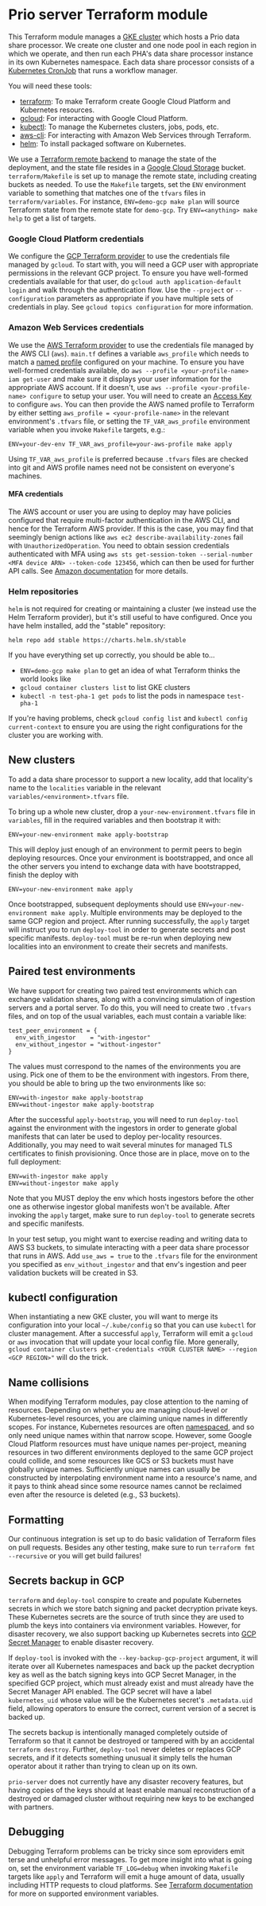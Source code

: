 # Prio server Terraform module

This Terraform module manages a [GKE cluster](https://cloud.google.com/kubernetes-engine/docs) which hosts a Prio data share processor. We create one cluster and one node pool in each region in which we operate, and then run each PHA's data share processor instance in its own Kubernetes namespace. Each data share processor consists of a [Kubernetes CronJob](https://kubernetes.io/docs/concepts/workloads/controllers/cron-jobs/) that runs a workflow manager.

You will need these tools:

- [terraform](https://learn.hashicorp.com/tutorials/terraform/install-cli): To make Terraform create Google Cloud Platform and Kubernetes resources.
- [gcloud](https://cloud.google.com/sdk/docs/install): For interacting with Google Cloud Platform.
- [kubectl](https://kubernetes.io/docs/tasks/tools/install-kubectl/): To manage the Kubernetes clusters, jobs, pods, etc.
- [aws-cli](https://aws.amazon.com/cli/): For interacting with Amazon Web Services through Terraform.
- [helm](https://helm.sh/): To install packaged software on Kubernetes.

We use a [Terraform remote backend](https://www.terraform.io/docs/backends/index.html) to manage the state of the deployment, and the state file resides in a [Google Cloud Storage](https://cloud.google.com/storage/docs) bucket. `terraform/Makefile` is set up to manage the remote state, including creating buckets as needed. To use the `Makefile` targets, set the `ENV` environment variable to something that matches one of the `tfvars` files in `terraform/variables`. For instance, `ENV=demo-gcp make plan` will source Terraform state from the remote state for `demo-gcp`. Try `ENV=<anything> make help` to get a list of targets.

### Google Cloud Platform credentials

We configure the [GCP Terraform provider](https://www.terraform.io/docs/providers/google/index.html) to use the credentials file managed by `gcloud`. To start with, you will need a GCP user with appropriate permissions in the relevant GCP project. To ensure you have well-formed credentials available for that user, do `gcloud auth application-default login` and walk through the authentication flow. Use the `--project` or `--configuration` parameters as appropriate if you have multiple sets of credentials in play. See `gcloud topics configuration` for more information.

### Amazon Web Services credentials

We use the [AWS Terraform provider](https://registry.terraform.io/providers/hashicorp/aws/latest/docs) to use the credentials file managed by the AWS CLI (`aws`). `main.tf` defines a variable `aws_profile` which needs to match a [named profile](https://docs.aws.amazon.com/cli/latest/userguide/cli-configure-profiles.html) configured on your machine. To ensure you have well-formed credentials available, do `aws --profile <your-profile-name> iam get-user` and make sure it displays your user information for the appropriate AWS account. If it doesn't, use `aws --profile <your-profile-name> configure` to setup your user. You will need to create an [Access Key](https://console.aws.amazon.com/iam/home#/security_credentials) to configure `aws`. You can then provide the AWS named profile to Terraform by either setting `aws_profile = <your-profile-name>` in the relevant environment's `.tfvars` file, or setting the `TF_VAR_aws_profile` environment variable when you invoke `Makefile` targets, e.g.:

    ENV=your-dev-env TF_VAR_aws_profile=your-aws-profile make apply

Using `TF_VAR_aws_profile` is preferred because `.tfvars` files are checked into git and AWS profile names need not be consistent on everyone's machines.

#### MFA credentials

The AWS account or user you are using to deploy may have policies configured that require multi-factor authentication in the AWS CLI, and hence for the Terraform AWS provider. If this is the case, you may find that seemingly benign actions like `aws ec2 describe-availability-zones` fail with `UnauthorizedOperation`. You need to obtain session credentials authenticated with MFA using `aws sts get-session-token --serial-number <MFA device ARN> --token-code 123456`, which can then be used for further API calls. See [Amazon documentation](https://aws.amazon.com/premiumsupport/knowledge-center/authenticate-mfa-cli/) for more details.

### Helm repositories

`helm` is not required for creating or maintaining a cluster (we instead use the Helm Terraform provider), but it's still useful to have configured. Once you have helm installed, add the "stable" repository:

```
helm repo add stable https://charts.helm.sh/stable
```

If you have everything set up correctly, you should be able to...

- `ENV=demo-gcp make plan` to get an idea of what Terraform thinks the world looks like
- `gcloud container clusters list` to list GKE clusters
- `kubectl -n test-pha-1 get pods` to list the pods in namespace `test-pha-1`

If you're having problems, check `gcloud config list` and `kubectl config current-context` to ensure you are using the right configurations for the cluster you are working with.

## New clusters

To add a data share processor to support a new locality, add that locality's name to the `localities` variable in the relevant `variables/<environment>.tfvars` file.

To bring up a whole new cluster, drop a `your-new-environment.tfvars` file in `variables`, fill in the required variables and then bootstrap it with:

    ENV=your-new-environment make apply-bootstrap

This will deploy just enough of an environment to permit peers to begin deploying resources. Once your environment is bootstrapped, and once all the other servers you intend to exchange data with have bootstrapped, finish the deploy with

    ENV=your-new-environment make apply

Once bootstrapped, subsequent deployments should use `ENV=your-new-environment make apply`. Multiple environments may be deployed to the same GCP region and project. After running successfully, the `apply` target will instruct you to run `deploy-tool` in order to generate secrets and post specific manifests. `deploy-tool` must be re-run when deploying new localities into an environment to create their secrets and manifests.

## Paired test environments

We have support for creating two paired test environments which can exchange validation shares, along with a convincing simulation of ingestion servers and a portal server. To do this, you will need to create two `.tfvars` files, and on top of the usual variables, each must contain a variable like:

    test_peer_environment = {
      env_with_ingestor    = "with-ingestor"
      env_without_ingestor = "without-ingestor"
    }

The values must correspond to the names of the environments you are using. Pick one of them to be the environment with ingestors. From there, you should be able to bring up the two environments like so:

    ENV=with-ingestor make apply-bootstrap
    ENV=without-ingestor make apply-bootstrap

After the successful `apply-bootstrap`, you will need to run `deploy-tool` against the environment with the ingestors in order to generate global manifests that can later be used to deploy per-locality resources. Additionally, you may need to wait several minutes for managed TLS certificates to finish provisioning. Once those are in place, move on to the full deployment:

    ENV=with-ingestor make apply
    ENV=without-ingestor make apply

Note that you MUST deploy the env which hosts ingestors before the other one as otherwise ingestor global manifests won't be available. After invoking the `apply` target, make sure to run `deploy-tool` to generate secrets and specific manifests.

In your test setup, you might want to exercise reading and writing data to AWS S3 buckets, to simulate interacting with a peer data share processor that runs in AWS. Add `use_aws = true` to the `.tfvars` file for the environment you specified as `env_without_ingestor` and that env's ingestion and peer validation buckets will be created in S3.

## kubectl configuration

When instantiating a new GKE cluster, you will want to merge its configuration into your local `~/.kube/config` so that you can use `kubectl` for cluster management. After a successful `apply`, Terraform will emit a `gcloud` or `aws` invocation that will update your local config file. More generally, `gcloud container clusters get-credentials <YOUR CLUSTER NAME> --region <GCP REGION>"` will do the trick.

## Name collisions

When modifying Terraform modules, pay close attention to the naming of resources. Depending on whether you are managing cloud-level or Kubernetes-level resources, you are claiming unique names in differently scopes. For instance, Kubernetes resources are often [namespaced](https://kubernetes.io/docs/concepts/overview/working-with-objects/namespaces/), and so only need unique names within that narrow scope. However, some Google Cloud Platform resources must have unique names per-project, meaning resources in two different environments deployed to the same GCP project could collide, and some resources like GCS or S3 buckets must have globally unique names. Sufficiently unique names can usually be constructed by interpolating environment name into a resource's name, and it pays to think ahead since some resource names cannot be reclaimed even after the resource is deleted (e.g., S3 buckets).

## Formatting

Our continuous integration is set up to do basic validation of Terraform files on pull requests. Besides any other testing, make sure to run `terraform fmt --recursive` or you will get build failures!

## Secrets backup in GCP

`terraform` and `deploy-tool` conspire to create and populate Kubernetes secrets in which we store batch signing and packet decryption private keys. These Kubernetes secrets are the source of truth since they are used to plumb the keys into containers via environment variables. However, for disaster recovery, we also support backing up Kubernetes secrets into [GCP Secret Manager](https://cloud.google.com/secret-manager/docs) to enable disaster recovery.

If `deploy-tool` is invoked with the `--key-backup-gcp-project` argument, it will iterate over all Kubernetes namespaces and back up the packet decryption key as well as the batch signing keys into GCP Secret Manager, in the specified GCP project, which must already exist and must already have the Secret Manager API enabled. The GCP secret will have a label `kubernetes_uid` whose value will be the Kubernetes secret's `.metadata.uid` field, allowing operators to ensure the correct, current version of a secret is backed up.

The secrets backup is intentionally managed completely outside of Terraform so that it cannot be destroyed or tampered with by an accidental `terraform destroy`. Further, `deploy-tool` never deletes or replaces GCP secrets, and if it detects something unusual it simply tells the human operator about it rather than trying to clean up on its own.

`prio-server` does not currently have any disaster recovery features, but having copies of the keys should at least enable manual reconstruction of a destroyed or damaged cluster without requiring new keys to be exchanged with partners.

## Debugging

Debugging Terraform problems can be tricky since som eproviders emit terse and unhelpful error messages. To get more insight into what is going on, set the environment variable `TF_LOG=debug` when invoking `Makefile` targets like `apply` and Terraform will emit a huge amount of data, usually including HTTP requests to cloud platforms. See [Terraform documentation](https://www.terraform.io/docs/cli/config/environment-variables.html) for more on supported environment variables.
